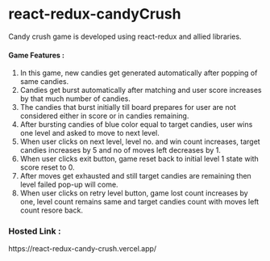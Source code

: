 # react-redux-candyCrush

Candy crush game is developed using react-redux and allied libraries.

<h4>Game Features : </h4>
<ol>
    <li>In this game, new candies get generated automatically after popping of same candies.</li>
    <li>Candies get burst automatically after matching and user score increases by that much number of candies.</li>
    <li>The candies that burst initially till board prepares for user are not considered either in score or in candies remaining.</li>
    <li>After bursting candies of blue color equal to target candies, user wins one level and asked to move to next level.</li>
    <li>When user clicks on next level, level no. and win count increases, target candies increases by 5 and no of moves left decreases by 1.</li>
    <li>When user clicks exit button, game reset back to initial level 1 state with score reset to 0.</li>
    <li>After moves get exhausted and still target candies are remaining then level failed pop-up will come.</li>
    <li>When user clicks on retry level button, game lost count increases by one, level count remains same and target candies count with moves left count resore back.</li>
</ol>

<h3>Hosted Link :</h3>
https://react-redux-candy-crush.vercel.app/
